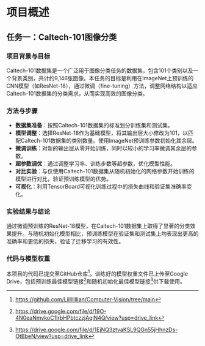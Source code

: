 # 项目概述

## 任务一：Caltech-101图像分类

### 项目背景与目标
Caltech-101数据集是一个广泛用于图像分类任务的数据集，包含101个类别以及一个背景类别，共计约9,146张图像。本任务的目标是利用在ImageNet上预训练的CNN模型（如ResNet-18），通过微调（fine-tuning）方法，调整网络结构以适应Caltech-101数据集的分类需求，从而实现高效的图像分类。

### 方法与步骤
- **数据集准备**：按照Caltech-101数据集的标准划分训练集和测试集。
- **模型调整**：选择ResNet-18作为基础模型，将其输出层大小修改为101，以匹配Caltech-101数据集的类别数量。使用ImageNet预训练参数初始化其余层。
- **微调训练**：对新的输出层从零开始训练，同时以较小的学习率微调其余层的参数。
- **超参数调优**：通过调整学习率、训练步数等超参数，优化模型性能。
- **对比实验**：与仅使用Caltech-101数据集从随机初始化的网络参数开始训练的模型进行对比，验证预训练模型的优势。
- **可视化**：利用TensorBoard可视化训练过程中的损失曲线和验证集准确率变化。

### 实验结果与结论
通过微调预训练的ResNet-18模型，在Caltech-101数据集上取得了显著的分类效果提升。与随机初始化模型相比，预训练模型在验证集和测试集上均表现出更高的准确率和更低的损失，验证了迁移学习的有效性。

### 代码与模型权重
本项目的代码已提交至GitHub仓库[^1]。训练好的模型权重文件已上传至Google Drive，包括预训练最佳模型链接[^2]和随机初始化最佳模型链接[^3]供下载使用。

[^1]: https://github.com/Lilllllllian/Computer-Vision/tree/main
[^2]: https://drive.google.com/file/d/19O-4N0eaNmykoC1IrbHPbtczzjAqlN4Q/view?usp=drive_link
[^3]: https://drive.google.com/file/d/1EjNQ3ztvaKSL9QGn55jHhnzDs-OtBbeN/view?usp=drive_link
